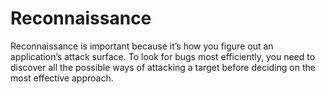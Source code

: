 # Reconnaissance
 Reconnaissance is important because it’s how you figure out an application’s attack surface. To look for bugs most efficiently, you need to discover all the possible ways of attacking a target before deciding on the most effective approach.
